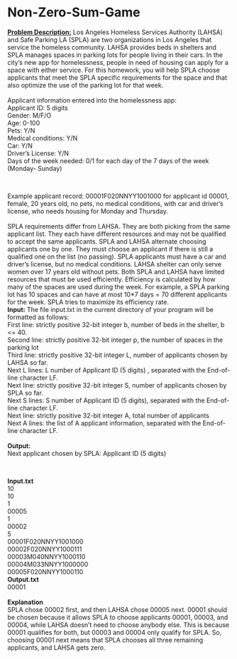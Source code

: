 # Non-Zero-Sum-Game

<B><u>Problem Description:</u></b>
Los Angeles Homeless Services Authority (LAHSA) and Safe Parking LA (SPLA) are two organizations in Los Angeles that service the homeless community. LAHSA provides beds in shelters and SPLA manages spaces in parking lots for people living in their cars. In the city’s new app for homelessness, people in need of housing can apply for a space with either service. For this homework, you will help SPLA choose applicants that meet the SPLA specific requirements for the space and that also optimize the use of the parking lot for that week.
<br><br>
Applicant information entered into the homelessness app: <br>
Applicant ID: 5 digits<br>
Gender: M/F/O<br>
Age: 0-100<br>
Pets: Y/N<br>
Medical conditions: Y/N<br>
Car: Y/N<br>
Driver’s License: Y/N<br>
Days of the week needed: 0/1 for each day of the 7 days of the week (Monday- Sunday)<br>

<br>
  
Example applicant record: 00001F020NNYY1001000 for applicant id 00001, female, 20 years old, no pets, no medical conditions, with car and driver’s license, who needs housing for Monday and Thursday.
<br><br>
SPLA requirements differ from LAHSA. They are both picking from the same applicant list. They each have different resources and may not be qualified to accept the same applicants. SPLA and LAHSA alternate choosing applicants one by one. They must choose an applicant if there is still a qualified one on the list (no passing). SPLA applicants must have a car and driver’s license, but no medical conditions. LAHSA shelter can only serve women over 17 years old without pets. Both SPLA and LAHSA have limited resources that must be used efficiently. Efficiency is calculated by how many of the spaces are used during the week. For example, a SPLA parking lot has 10 spaces and can have at most 10*7 days = 70 different applicants for the week. SPLA tries to maximize its efficiency rate.
<br>
<b>Input:</b> The file input.txt in the current directory of your program will be formatted as follows:<br>
First line: strictly positive 32-bit integer b, number of beds in the shelter, b <= 40.<br>
Second line: strictly positive 32-bit integer p, the number of spaces in the parking lot<br>
Third line: strictly positive 32-bit integer L, number of applicants chosen by LAHSA so far.<br>
Next L lines: L number of Applicant ID (5 digits) , separated with the End-of-line character LF.<br>
Next line: strictly positive 32-bit integer S, number of applicants chosen by SPLA so far.<br>
Next S lines: S number of Applicant ID (5 digits), separated with the End-of-line character LF.<br>
Next line: strictly positive 32-bit integer A, total number of applicants<br>
Next A lines: the list of A applicant information, separated with the End-of-line character LF.<br>
<br>
<b>Output:</b><br>
Next applicant chosen by SPLA: Applicant ID (5 digits)

<br>
  
<b>Input.txt</b><br>
10<br>
10<br>
1<br>
00005<br>
1<br>
00002<br>
5<br>
00001F020NNYY1001000<br>
00002F020NNYY1000111<br>
00003M040NNYY1000110<br>
00004M033NNYY1000000<br>
00005F020NNYY1000110<br>
<b>Output.txt</b><br>
00001
<br><br>
<b>Explanation</b><br>
SPLA chose 00002 first, and then LAHSA chose 00005 next. 00001 should be chosen because it allows SPLA to choose applicants 00001, 00003, and 00004, while LAHSA doesn’t need to choose anybody else. This is because 00001 qualifies for both, but 00003 and 00004 only qualify for SPLA. So, choosing 00001 next means that SPLA chooses all three remaining applicants, and LAHSA gets zero.
